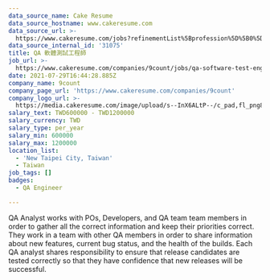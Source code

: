 ```yaml
---
data_source_name: Cake Resume
data_source_hostname: www.cakeresume.com
data_source_url: >-
  https://www.cakeresume.com/jobs?refinementList%5Bprofession%5D%5B0%5D=engineering_qa-engineer&refinementList%5Bsalary_type%5D=per_month&refinementList%5Bsalary_currency%5D=TWD&range%5Bsalary_range%5D%5Bmax%5D=600000
data_source_internal_id: '31075'
title: QA 軟體測試工程師
job_url: >-
  https://www.cakeresume.com/companies/9count/jobs/qa-software-test-engineer-03b4a4
date: 2021-07-29T16:44:28.885Z
company_name: 9count
company_page_url: 'https://www.cakeresume.com/companies/9count'
company_logo_url: >-
  https://media.cakeresume.com/image/upload/s--InX6ALtP--/c_pad,fl_png8,h_200,w_200/v1626204462/ybxlow1ne65bunxfeqcn.png
salary_text: TWD600000 - TWD1200000
salary_currency: TWD
salary_type: per_year
salary_min: 600000
salary_max: 1200000
location_list:
  - 'New Taipei City, Taiwan'
  - Taiwan
job_tags: []
badges:
  - QA Engineer

---
```


QA Analyst works with POs, Developers, and QA team team members in order to gather all the correct information and keep their priorities correct. They work in a team with other QA members in order to share information about new features, current bug status, and the health of the builds. Each QA analyst shares responsibility to ensure that release candidates are tested correctly so that they have confidence that new releases will be successful.